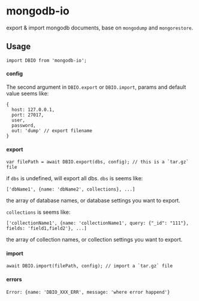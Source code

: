 # mongodb-io
export & import mongodb documents, base on `mongodump` and `mongorestore`.

## Usage

```
import DBIO from 'mongodb-io';
```

#### config

The second argument in `DBIO.export` or `DBIO.import`, params and default value seems like:

```
{
  host: 127.0.0.1,
  port: 27017,
  user,
  password,
  out: 'dump' // export filename
}
```

#### export

```
var filePath = await DBIO.export(dbs, config); // this is a `tar.gz` file
```

if `dbs` is undefined, will export all dbs. `dbs` is seems like:

```
['dbName1', {name: 'dbName2', collections}, ...]
``` 
the array of database names, or database settings you want to export.

`collections` is seems like:

```
['collectionName1', {name: 'collectionName1', query: {"_id": "111"}, fields: 'field1,field2'}, ...]
```

the array of collection names, or collection settings you want to export.

#### import

```
await DBIO.import(filePath, config); // import a `tar.gz` file
```

#### errors

```
Error: {name: 'DBIO_XXX_ERR', message: 'where error happend'}
```
